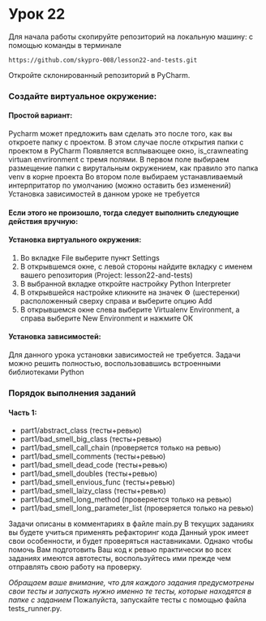 # Урок 22
Для начала работы скопируйте репозиторий на локальную машину:
c помощью команды в терминале

`https://github.com/skypro-008/lesson22-and-tests.git`

Откройте склонированный репозиторий в PyCharm.

### Cоздайте виртуальное окружение:

#### Простой вариант:
Pycharm может предложить вам сделать это после того, как вы откроете папку с проектом.
В этом случае после открытия папки с проектом в PyCharm
Появляется всплывающее окно, is_crawneating virtuan envrironment c тремя полями.
В первом поле выбираем размещение папки с вирутальным окружением, как правило это папка venv
в корне проекта
Во втором поле выбираем устанавливаемый интерпритатор по умолчанию (можно оставить без изменений)
Установка зависимостей в данном уроке не требуется

#### Если этого не произошло, тогда следует выполнить следующие действия вручную:
#### Установка виртуального окружения:
1. Во вкладке File выберите пункт Settings
2. В открывшемся окне, с левой стороны найдите вкладку с именем
вашего репозитория (Project: lesson22-and-tests)
3. В выбранной вкладке откройте настройку Python Interpreter
4. В открывшейся настройке кликните на значек ⚙ (шестеренки) 
расположенный сверху справа и выберите опцию Add
5. В открывшемся окне слева выберите Virtualenv Environment, 
а справа выберите New Environment и нажмите ОК

#### Установка зависимостей:
Для данного урока установки зависимостей не требуется.
Задачи можно решить полностью, воспользовавшись встроенными библиотеками Python

### Порядок выполнения заданий
#### Часть 1:

- part1/abstract_class                (тесты+ревью)
- part1/bad_smell_big_class           (тесты+ревью)
- part1/bad_smell_call_chain          (проверяется только на ревью)
- part1/bad_smell_comments            (тесты+ревью)
- part1/bad_smell_dead_code           (тесты+ревью)
- part1/bad_smell_doubles             (тесты+ревью)
- part1/bad_smell_envious_func        (тесты+ревью)
- part1/bad_smell_laizy_class         (тесты+ревью)
- part1/bad_smell_long_method         (проверяется только на ревью)
- part1/bad_smell_long_parameter_list (проверяется только на ревью)



Задачи описаны в комментариях в файле main.py
В текущих заданиях вы будете учиться применять рефакторинг кода
Данный урок имеет свои особенности, и будет проверяться наставниками. 
Однако чтобы помочь Вам подготовить Ваш код к ревью
практически во всех заданиях имеются автотесты, воспользуйтесь ими прежде чем
отправлять свою работу на проверку.

*Обращаем ваше внимание, что для каждого задания предусмотрены свои тесты
и запускать нужно именно те тесты, которые находятся в папке с заданием*
Пожалуйста, запускайте тесты с помощью файла tests_runner.py.